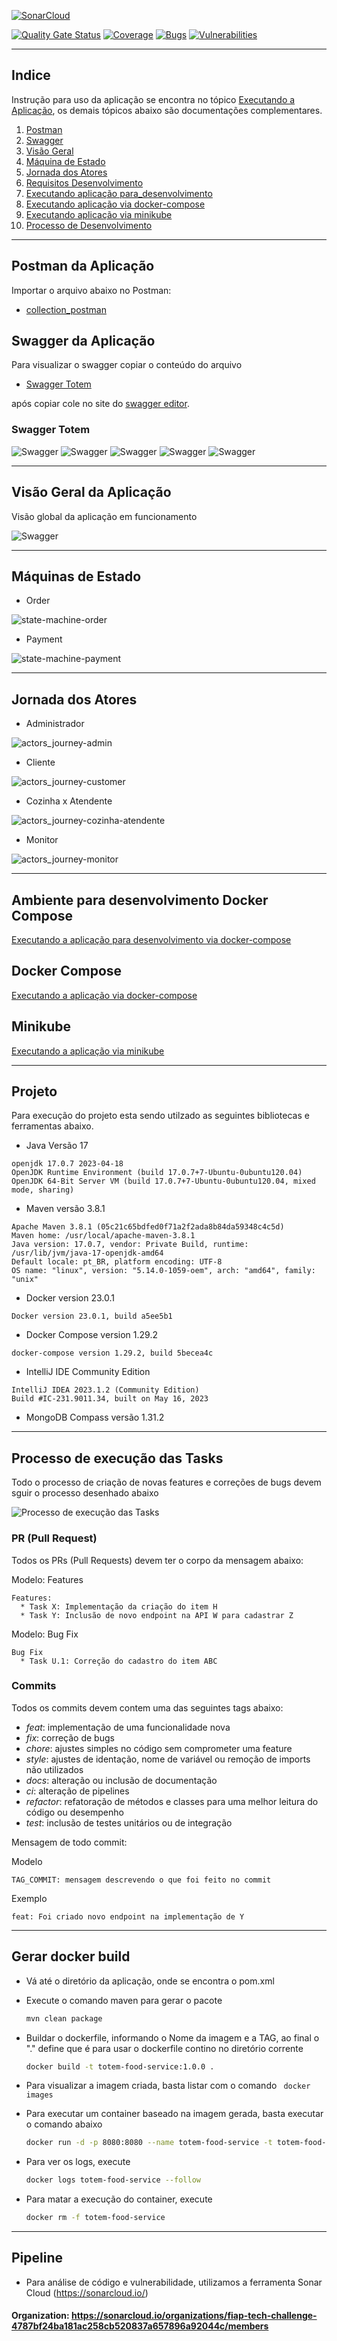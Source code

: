 [![SonarCloud](https://sonarcloud.io/images/project_badges/sonarcloud-orange.svg)](https://sonarcloud.io/summary/new_code?id=totem-food-service-4787bf24ba181ac258cb520837a657896a92044c)

[![Quality Gate Status](https://sonarcloud.io/api/project_badges/measure?project=totem-food-service-4787bf24ba181ac258cb520837a657896a92044c&metric=alert_status)](https://sonarcloud.io/summary/new_code?id=totem-food-service-4787bf24ba181ac258cb520837a657896a92044c)
[![Coverage](https://sonarcloud.io/api/project_badges/measure?project=totem-food-service-4787bf24ba181ac258cb520837a657896a92044c&metric=coverage)](https://sonarcloud.io/summary/new_code?id=totem-food-service-4787bf24ba181ac258cb520837a657896a92044c)
[![Bugs](https://sonarcloud.io/api/project_badges/measure?project=totem-food-service-4787bf24ba181ac258cb520837a657896a92044c&metric=bugs)](https://sonarcloud.io/summary/new_code?id=totem-food-service-4787bf24ba181ac258cb520837a657896a92044c)
[![Vulnerabilities](https://sonarcloud.io/api/project_badges/measure?project=totem-food-service-4787bf24ba181ac258cb520837a657896a92044c&metric=vulnerabilities)](https://sonarcloud.io/summary/new_code?id=totem-food-service-4787bf24ba181ac258cb520837a657896a92044c)

---

## Indice

Instrução para uso da aplicação se encontra no tópico [Executando a Aplicação](#executando-a-aplicação), os demais tópicos abaixo são documentações complementares.

1. [Postman](#postman-da-aplicação)
2. [Swagger](#swagger-da-aplicação)
3. [Visão Geral](#visão-geral-da-aplicação)
4. [Máquina de Estado](#máquinas-de-estado)
5. [Jornada dos Atores](#jornada-dos-atores)
6. [Requisitos Desenvolvimento](#projeto)
7. [Executando aplicação para_desenvolvimento](#ambiente-para-desenvolvimento-docker-compose)
7. [Executando aplicação via docker-compose](#docker-compose)
8. [Executando aplicação via minikube](#minikube)
9. [Processo de Desenvolvimento](#processo-de-execução-das-tasks)

---

## Postman da Aplicação

Importar o arquivo abaixo no Postman:

- [collection_postman](./documentation/postman-collections/Entrega%20Fase%201.postman_collection.json)

## Swagger da Aplicação

Para visualizar o swagger copiar o conteúdo do arquivo
- [Swagger Totem](./documentation/swaggers/totem-food-service.yaml)

após copiar cole no site do [swagger editor](https://editor.swagger.io/).

### Swagger Totem

![Swagger](./documentation/swaggers/totem-food-service-swagger_customers.png)
![Swagger](./documentation/swaggers/totem-food-service-swagger_order.png)
![Swagger](./documentation/swaggers/totem-food-service-swagger_payment.png)
![Swagger](./documentation/swaggers/totem-food-service-swagger_category.png)
![Swagger](./documentation/swaggers/totem-food-service-swagger_products.png)

---

## Visão Geral da Aplicação

Visão global da aplicação em funcionamento

![Swagger](./documentation/diagrams/GeneralVision.png)

---

## Máquinas de Estado

- Order

![state-machine-order](./documentation/diagrams/state-machine-order.png)

- Payment

![state-machine-payment](./documentation/diagrams/state-machine-payment.png)

---

## Jornada dos Atores

* Administrador

![actors_journey-admin](./documentation/diagrams/actors_journey-admin.png)

* Cliente

![actors_journey-customer](./documentation/diagrams/actors_journey-customer.png)

* Cozinha x Atendente

![actors_journey-cozinha-atendente](./documentation/diagrams/actors_journey-coz-atend.png)

* Monitor

![actors_journey-monitor](./documentation/diagrams/actors_journey-monitor.png)

---

## Ambiente para desenvolvimento Docker Compose

[Executando a aplicação para desenvolvimento via docker-compose](./documentation/readme-doc/exec_app_docker_compose_dev.md)

## Docker Compose

[Executando a aplicação via docker-compose](./documentation/readme-doc/exec_app_docker_compose.md)

## Minikube

[Executando a aplicação via minikube](./documentation/readme-doc/exec_app_minikube.md)

---

## Projeto

Para execução do projeto esta sendo utilzado as seguintes bibliotecas e ferramentas abaixo.

* Java Versão 17
```
openjdk 17.0.7 2023-04-18
OpenJDK Runtime Environment (build 17.0.7+7-Ubuntu-0ubuntu120.04)
OpenJDK 64-Bit Server VM (build 17.0.7+7-Ubuntu-0ubuntu120.04, mixed mode, sharing)
```
* Maven versão 3.8.1
```
Apache Maven 3.8.1 (05c21c65bdfed0f71a2f2ada8b84da59348c4c5d)
Maven home: /usr/local/apache-maven-3.8.1
Java version: 17.0.7, vendor: Private Build, runtime: /usr/lib/jvm/java-17-openjdk-amd64
Default locale: pt_BR, platform encoding: UTF-8
OS name: "linux", version: "5.14.0-1059-oem", arch: "amd64", family: "unix"
```
* Docker version 23.0.1
```
Docker version 23.0.1, build a5ee5b1
```
* Docker Compose version 1.29.2
```
docker-compose version 1.29.2, build 5becea4c
```
* IntelliJ IDE Community Edition
```
IntelliJ IDEA 2023.1.2 (Community Edition)
Build #IC-231.9011.34, built on May 16, 2023
```
* MongoDB Compass versão 1.31.2

---

## Processo de execução das Tasks

Todo o processo de criação de novas features e correções de bugs devem sguir o processo desenhado abaixo

![Processo de execução das Tasks](./documentation/git-process/ProcessoDeExecucaoTasks.png)


### PR (Pull Request)
Todos os PRs (Pull Requests) devem ter o corpo da mensagem abaixo:

Modelo: Features
```
Features:
  * Task X: Implementação da criação do item H
  * Task Y: Inclusão de novo endpoint na API W para cadastrar Z
```
Modelo: Bug Fix
```
Bug Fix
  * Task U.1: Correção do cadastro do item ABC
```

### Commits

Todos os commits devem contem uma das seguintes tags abaixo:

* *feat*: implementação de uma funcionalidade nova
* *fix*: correção de bugs
* *chore*: ajustes simples no código sem comprometer uma feature
* *style*: ajustes de identação, nome de variável ou remoção de imports não utilizados
* *docs*: alteração ou inclusão de documentação
* *ci*: alteração de pipelines
* *refactor*: refatoração de métodos e classes para uma melhor leitura do código ou desempenho
* *test*: inclusão de testes unitários ou de integração

Mensagem de todo commit:

Modelo
```
TAG_COMMIT: mensagem descrevendo o que foi feito no commit
```
Exemplo
```
feat: Foi criado novo endpoint na implementação de Y
```

---

## Gerar docker build

- Vá até o diretório da aplicação, onde se encontra o pom.xml

- Execute o comando maven para gerar o pacote

  ```bash
  mvn clean package
  ```

- Buildar o dockerfile, informando o Nome da imagem e a TAG, ao final o "." define que é para usar o dockerfile contino no diretório corrente

  ```bash
  docker build -t totem-food-service:1.0.0 .
  ```

- Para visualizar a imagem criada, basta listar com o comando ` docker images` 

- Para executar um container baseado na imagem gerada, basta executar o comando abaixo

  ```bash
  docker run -d -p 8080:8080 --name totem-food-service -t totem-food-service:1.0.0
  ```

- Para ver os logs, execute

  ```bash
  docker logs totem-food-service --follow
  ```

- Para matar a execução do container, execute

  ```bash
  docker rm -f totem-food-service
  ```

---

## Pipeline 

- Para análise de código e vulnerabilidade, utilizamos a ferramenta Sonar Cloud (https://sonarcloud.io/)

 #### Organization: https://sonarcloud.io/organizations/fiap-tech-challenge-4787bf24ba181ac258cb520837a657896a92044c/members
 
  